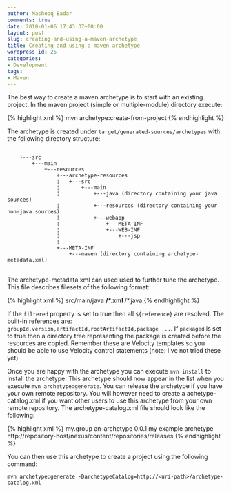 ```yaml
---
author: Mashooq Badar
comments: true
date: 2010-01-06 17:43:37+00:00
layout: post
slug: creating-and-using-a-maven-archetype
title: Creating and using a maven archetype
wordpress_id: 25
categories:
- Development
tags:
- Maven
---
```


The best way to create a maven archetype is to start with an existing project. In the maven project (simple or multiple-module) directory execute:

{% highlight xml %}
    mvn archetype:create-from-project
{% endhighlight %}




The archetype is created under `target/generated-sources/archetypes` with the following directory structure:

<pre>
<code>
    +---src
        +---main
            +---resources
                +---archetype-resources
                ¦   +---src
                ¦       +---main
                ¦           +---java (directory containing your java sources)
                ¦           +---resources (directory containing your non-java sources)
                ¦           +---webapp
                ¦               +---META-INF
                ¦               +---WEB-INF
                ¦                   +---jsp
                ¦
                +---META-INF
                    +---maven (directory containing archetype-metadata.xml)
</code>
</pre>

    


The archetype-metadata.xml can used used to further tune the archetype. This file describes filesets of the following format:

{% highlight xml %}
    <fileSets>
      <fileSet filtered="true" packaged="true" encoding="UTF-8">
        <directory>src/main/java</directory>
        <includes>
          <include>**/*.xml</include>
          <include>**/*.java</include>
        </includes>
      </fileSet>
    </fileSets>
{% endhighlight %}

If the `filtered` property is set to true then all `${reference}` are resolved. The built-in references are: `groupId,version,artifactId,rootArtifactId,package ...`. If `packaged` is set to true then a directory tree representing the package is created before the resources are copied. Remember these are Velocity templates so you should  be able to use Velocity control statements (note: I've not tried these yet)

Once you are happy with the archetype you can execute `mvn install` to install the archetype. This archetype should now appear in the list when you execute `mvn archetype:generate`. You can release the archetype if you have your own remote repository. You will however need to create a achetype-catalog.xml if you want other users to use this archetype from your own remote repository. The archetype-catalog.xml file should look like the following:

{% highlight xml %}
    <?xml version="1.0" encoding="UTF-8"?>
    <archetype-catalog>
      <archetypes>
        <archetype>
          <groupId>my.group</groupId>
          <artifactId>an-archetype</artifactId>
          <version>0.0.1</version>
          <description>my example archetype</description>
          <repository>http://repository-host/nexus/content/repositories/releases</repository>
        </archetype>
      </archetypes>
    </archetype-catalog>
{% endhighlight %}
    


You can then use this archetype to create a project using the following command:

    
    
    mvn archetype:generate -DarchetypeCatalog=http://<uri-path>/archetype-catalog.xml
    
